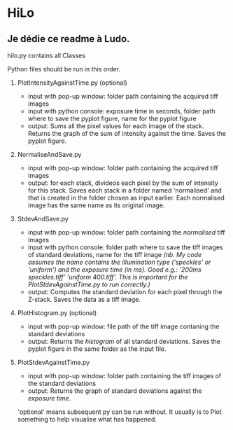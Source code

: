 # HiLo

## Je dédie ce readme à Ludo.

hilo.py contains all Classes  

Python files should be run in this order.  
1. PlotIntensityAgainstTime.py (optional)  
   - input with pop-up window: folder path containing the acquired tiff images  
   - input with python console: exposure time in seconds, folder path where to save the pyplot figure, name for the pyplot figure  
   - output: Sums all the pixel values for each image of the stack. Returns the graph of the sum of intensity against the time. Saves the pyplot figure.  
2. NormaliseAndSave.py  
   - input with pop-up window: folder path containing the acquired tiff images  
   - output: for each stack, divideos each pixel by the sum of intensity for this stack. Saves each stack in a folder named 'normalised' and that is created in the folder chosen as input earlier. Each normalised image has the same name as its original image. 
3. StdevAndSave.py  
   - input with pop-up window: folder path containing the *normalised* tiff images  
   - input with python console: folder path where to save the tiff images of standard deviations, name for the tiff image *(nb. My code assumes the name contains the illumination type ('speckles' or 'uniform') and the exposure time (in ms). Good e.g.: '200ms speckles.tiff' 'uniform 400.tiff'. This is important for the PlotStdevAgainstTime.py to run correctly.)*  
   - output: Computes the standard deviation for each pixel through the Z-stack. Saves the data as a tiff image.  
4. PlotHistogram.py (optional)  
   - input with pop-up window: file path of the tiff image contaning the standard deviations  
   - output: Returns the *histogram* of all standard deviations. Saves the pyplot figure in the same folder as the input file.  
5. PlotStdevAgainstTime.py  
   - input with pop-up window: folder path containing the tiff images of the standard deviations  
   - output: Returns the graph of standard deviations against the *exposure time*.  
   
   'optional' means subsequent py can be run without. It usually is to Plot something to help visualise what has happened.
